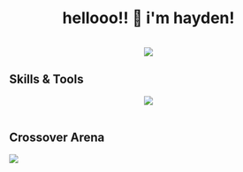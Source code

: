 <h1 align="center">hellooo!! 👋 i'm hayden!</h1>
<p align="center">
  <br>
  <img src="https://lanyard.cnrad.dev/api/478383244186746880">
</p>

## Skills & Tools
<p align="center">
    <img src="https://skillicons.dev/icons?i=discord,bots,github,js,lua,ps,&theme=dark">
    <br>
    <br>
</p>

## Crossover Arena
<div>
  <a href="https://discord.gg/crossoverarena">
     <img src="https://discord.com/api/guilds/1069170861661225020/widget.png?style=banner3">
  </a>
</div>
